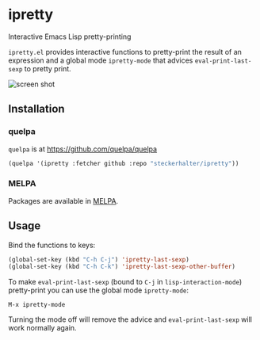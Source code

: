 # ipretty

Interactive Emacs Lisp pretty-printing

`ipretty.el` provides interactive functions to pretty-print the result of an expression and a global mode `ipretty-mode` that advices `eval-print-last-sexp` to pretty print.

![screen shot](https://framagit.org/steckerhalter/ipretty/raw/master/ipretty.png)

## Installation

### quelpa

`quelpa` is at https://github.com/quelpa/quelpa

```lisp
(quelpa '(ipretty :fetcher github :repo "steckerhalter/ipretty"))
```

### MELPA

Packages are available in [MELPA](https://melpa.org/).

## Usage

Bind the functions to keys:

```lisp
(global-set-key (kbd "C-h C-j") 'ipretty-last-sexp)
(global-set-key (kbd "C-h C-k") 'ipretty-last-sexp-other-buffer)
```

To make `eval-print-last-sexp` (bound to `C-j` in `lisp-interaction-mode`) pretty-print you can use the global mode `ipretty-mode`:

    M-x ipretty-mode

Turning the mode off will remove the advice and `eval-print-last-sexp` will work normally again.
